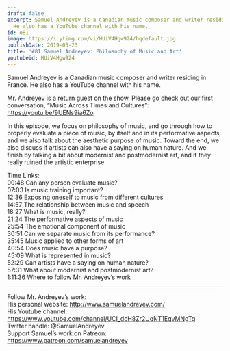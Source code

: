 ```yaml
---
draft: false
excerpt: Samuel Andreyev is a Canadian music composer and writer residing in France.
  He also has a YouTube channel with his name.
id: e81
image: https://i.ytimg.com/vi/HUiV4Hgw924/hqdefault.jpg
publishDate: 2019-05-23
title: '#81 Samuel Andreyev: Philosophy of Music and Art'
youtubeid: HUiV4Hgw924
---
```

Samuel Andreyev is a Canadian music composer and writer residing in France. He also has a YouTube channel with his name.

Mr. Andreyev is a return guest on the show. Please go check out our first conversation, “Music Across Times and Cultures”: https://youtu.be/9UENs9ia6Zo

In this episode, we focus on philosophy of music, and go through how to properly evaluate a piece of music, by itself and in its performative aspects, and we also talk about the aesthetic purpose of music. Toward the end, we also discuss if artists can also have a saying on human nature. And we finish by talking a bit about modernist and postmodernist art, and if they really ruined the artistic enterprise. 

Time Links:  
00:48  Can any person evaluate music?        
07:03  Is music training important?    
12:36  Exposing oneself to music from different cultures  
14:57  The relationship between music and speech  
18:27  What is music, really?          
21:24  The performative aspects of music       
25:54  The emotional component of music    
30:51  Can we separate music from its performance?  
35:45  Music applied to other forms of art  
40:54  Does music have a purpose?  
45:09  What is represented in music?  
52:29  Can artists have a saying on human nature?  
57:31  What about modernist and postmodernist art?  
1:11:36  Where to follow Mr. Andreyev’s work   

---

Follow Mr. Andreyev’s work:  
His personal website: http://www.samuelandreyev.com/  
His Youtube channel: https://www.youtube.com/channel/UCI_dcH8Zr2UqNT1EqvMNgTg  
Twitter handle: @SamuelAndreyev  
Support Samuel’s work on Patreon: https://www.patreon.com/samuelandreyev
